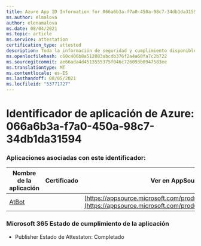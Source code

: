 ```yaml
---
title: Azure App ID Information for 066a6b3a-f7a0-450a-98c7-34db1da31594
ms.author: elmalova
author: elenamalova
ms.date: 08/04/2021
ms.topic: article
ms.service: attestation
certification_type: attested
description: Toda la información de seguridad y cumplimiento disponible para 066a6b3a-f7a0-450a-98c7-34db1da31594.
ms.openlocfilehash: c60c406b8a512083abcdb376f2a4a68fa7c2b722
ms.sourcegitcommit: ae66ada4d4513555375f046c726093b0947583ee
ms.translationtype: MT
ms.contentlocale: es-ES
ms.lasthandoff: 08/05/2021
ms.locfileid: "53771727"
---
```

# <a name="azure-app-id-066a6b3a-f7a0-450a-98c7-34db1da31594"></a>Identificador de aplicación de Azure: 066a6b3a-f7a0-450a-98c7-34db1da31594


### <a name="apps-associated-with-this-id"></a>Aplicaciones asociadas con este identificador:
| **Nombre de la aplicación** | **Certificado** | **Ver en AppSource** |
|--------------|---------------|-----------------------|
| [AtBot](https://docs.microsoft.com/microsoft-365-app-certification/forward/WA104381219) |  | [https://appsource.microsoft.com/product/office/WA104381219](https://appsource.microsoft.com/product/office/WA104381219) |

### <a name="microsoft-365-app-compliance-status"></a>Microsoft 365 Estado de cumplimiento de la aplicación
- Publisher Estado de Attestaton: Completado
